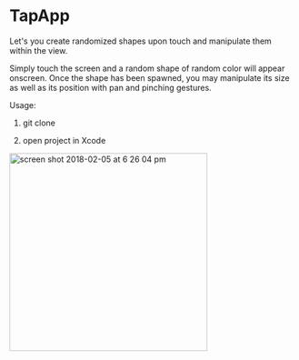 # TapApp
Let's you create randomized shapes upon touch and manipulate them within the view.

Simply touch the screen and a random shape of random color will appear onscreen.
Once the shape has been spawned, you may manipulate its size as well as its position with pan and pinching gestures.

Usage:

1. git clone

2. open project in Xcode

<img width="348" alt="screen shot 2018-02-05 at 6 26 04 pm" src="https://user-images.githubusercontent.com/10574670/35819125-19ac441e-0aa2-11e8-8dad-cd0709d046a6.png">
